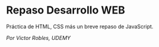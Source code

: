 # Repaso Desarrollo WEB
Práctica de HTML, CSS más un breve repaso de JavaScript.

*Por Victor Robles, UDEMY*
